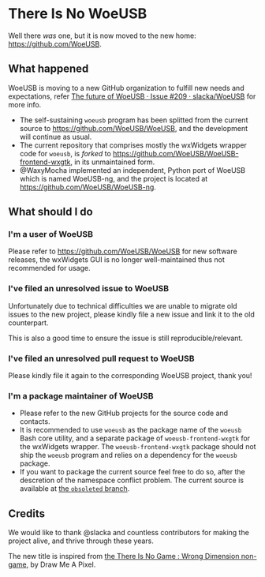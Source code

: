 # There Is No WoeUSB

Well there _was_ one, but it is now moved to the new home: <https://github.com/WoeUSB>.

## What happened

WoeUSB is moving to a new GitHub organization to fulfill new needs and expectations, refer [The future of WoeUSB · Issue #209 · slacka/WoeUSB](https://github.com/slacka/WoeUSB/issues/209) for more info.

* The self-sustaining `woeusb` program has been splitted from the current source to <https://github.com/WoeUSB/WoeUSB>, and the development will continue as usual.
* The current repository that comprises mostly the wxWidgets wrapper code for `woeusb`, is _forked_ to <https://github.com/WoeUSB/WoeUSB-frontend-wxgtk>, in its unmaintained form.
* @WaxyMocha implemented an independent, Python port of WoeUSB which is named WoeUSB-ng, and the project is located at <https://github.com/WoeUSB/WoeUSB-ng>.

## What should I do

### I'm a user of WoeUSB

Please refer to <https://github.com/WoeUSB/WoeUSB> for new software releases, the wxWidgets GUI is no longer well-maintained thus not recommended for usage.

### I've filed an unresolved issue to WoeUSB

Unfortunately due to technical difficulties we are unable to migrate old issues to the new project, please kindly file a new issue and link it to the old counterpart.

This is also a good time to ensure the issue is still reproducible/relevant.

### I've filed an unresolved pull request to WoeUSB

Please kindly file it again to the corresponding WoeUSB project, thank you!

### I'm a package maintainer of WoeUSB

* Please refer to the new GitHub projects for the source code and contacts.
* It is recommended to use `woeusb` as the package name of the `woeusb` Bash core utility, and a separate package of `woeusb-frontend-wxgtk` for the wxWidgets wrapper.  The `woeusb-frontend-wxgtk` package should not ship the `woeusb` program and relies on a dependency for the `woeusb` package.
* If you want to package the current source feel free to do so, after the descretion of the namespace conflict problem.  The current source is available at [the `obsoleted` branch](https://github.com/slacka/WoeUSB/tree/obsoleted).

## Credits

We would like to thank @slacka and countless contributors for making the project alive, and thrive through these years.

The new title is inspired from [the There Is No Game : Wrong Dimension non-game](https://store.steampowered.com/app/1240210/There_Is_No_Game__Wrong_Dimension/), by Draw Me A Pixel.
